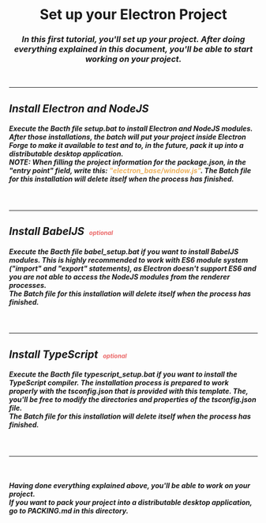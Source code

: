 <h1 align="center"><b>Set up your Electron Project</b></h1>

<h3 align="center">
<i>In this first tutorial, you'll set up your project. After doing everything explained in this document, you'll be able to start working on your project.</i>
</h3><br>

***

<h2 align="left">
<i>Install <b>Electron and NodeJS</b></i>
</h2>

<h5>
Execute the Bacth file <b><i>setup.bat</b></i> to install Electron and NodeJS modules. After those installations, the batch will put your project inside Electron Forge to make it available to test and to, in the future, pack it up into a distributable desktop application.
<br>
NOTE: When filling the project information for the <b><i>package.json</b></i>, in the <b>"entry point"</b> field, write this: <span style="color: #EBB05D">"electron_base/window.js"</span>.
The Batch file for this installation will delete itself when the process has finished.
</h5>
<br>

***

<h2 align="left">
<i>Install <b>BabelJS<span style="color: #EB6868; font-size: 12px; margin-left: 10px;">optional</span></b></i>
</h2>

<h5>
Execute the Bacth file <b><i>babel_setup.bat</b></i> if you want to install BabelJS modules. This is highly recommended to work with ES6 module system ("import" and "export" statements), as Electron doesn't support ES6 and you are not able to access the NodeJS modules from the renderer processes.
<br>
The Batch file for this installation will delete itself when the process has finished.
</h5>
<br>

***

<h2 align="left">
<i>Install <b>TypeScript<span style="color: #EB6868; font-size: 12px; margin-left: 10px;">optional</span></b></i>
</h2>

<h5>
Execute the Bacth file <b><i>typescript_setup.bat</b></i> if you want to install the TypeScript compiler. The installation process is prepared to work properly with the <b><i>tsconfig.json</b></i> that is provided with this template. The, you'll be free to modify the directories and properties of the <b><i>tsconfig.json</b></i> file.
<br>
The Batch file for this installation will delete itself when the process has finished.
</h5>
<br>

***

<br>
<h5>
Having done everything explained above, you'll be able to work on your project.<br>
If you want to pack your project into a distributable desktop application, go to <b><i>PACKING.md</b></i> in this directory.
</h5>